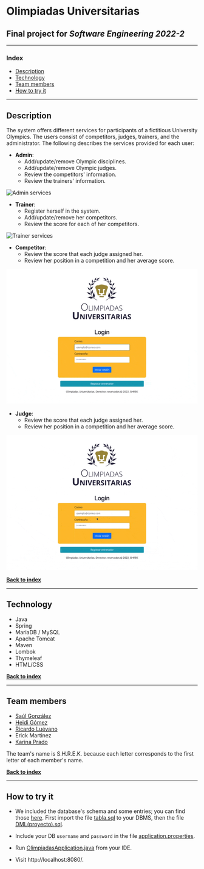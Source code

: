 # Olimpiadas Universitarias

## Final project for _Software Engineering 2022-2_

---

### Index

- [Description](#description)
- [Technology](#technology)
- [Team members](#team-members)
- [How to try it](#how-to-try-it)

---

## Description

The system offers different services for participants of a fictitious University Olympics. The users consist of competitors, judges, trainers, and the administrator. The following describes the services provided for each user:

- **Admin**:
  - Add/update/remove Olympic disciplines.
  - Add/update/remove Olympic judges.
  - Review the competitors' information.
  - Review the trainers' information.

![Admin services](/imgs/olimpiadas-admin.gif)

<!-- | <img src="/img/olimpiadas-admin.gif" width="50%"> |
| :-----------------------------------------------: |
|                 _Admin services_                  | -->

- **Trainer**:
  - Register herself in the system.
  - Add/update/remove her competitors.
  - Review the score for each of her competitors.

![Trainer services](/imgs/olimpiadas-entrenador.gif)

<!-- | <img src="/img/olimpiadas-entrenador.gif" width="50%"> |
| :----------------------------------------------------: |
|                   _Trainer services_                   | -->

- **Competitor**:
  - Review the score that each judge assigned her.
  - Review her position in a competition and her average score.

![Competitor services](/imgs/olimpiadas-competidor.gif)

<!-- | <img src="/img/olimpiadas-competidor.gif" width="50%"> |
| :----------------------------------------------------: |
|               **Competitor** services\*                | -->

- **Judge**:
  - Review the score that each judge assigned her.
  - Review her position in a competition and her average score.

![Judge services](imgs/olimpiadas-juez.gif)

<!-- | <img src="/img/olimpiadas-juez.gif" width="50%"> |
| :----------------------------------------------: |
|               **Judge** services\*               | -->

**[Back to index](#index)**

---

## Technology

- Java
- Spring
- MariaDB / MySQL
- Apache Tomcat
- Maven
- Lombok
- Thymeleaf
- HTML/CSS

**[Back to index](#index)**

---

## Team members

- [Saúl González](https://github.com/Vicroni)
- [Heidi Gómez](https://github.com/BethGomez44)
- [Ricardo Luévano](https://github.com/BethGomez44)
- Erick Martinez
- [Karina Prado](https://github.com/xKary)

The team's name is S.H.R.E.K. because each letter corresponds to the first letter of each member's name.

**[Back to index](#index)**

---

## How to try it

- We included the database's schema and some entries; you can find those [here](https://github.com/Luevateros/olimpiadasUniversitarias/tree/master/olimpiadas/src/main/resources/db). First import the file [tabla.sql](https://github.com/Luevateros/olimpiadasUniversitarias/blob/master/olimpiadas/src/main/resources/db/tablas.sql) to your DBMS, then the file [DML(proyecto).sql](<https://github.com/Luevateros/olimpiadasUniversitarias/blob/master/olimpiadas/src/main/resources/db/DML(proyecto).sql>).

- Include your DB `username` and `password` in the file [application.properties](https://github.com/Luevateros/olimpiadasUniversitarias/blob/master/olimpiadas/src/main/resources/application.properties).

- Run [OlimpiadasApplication.java](https://github.com/Luevateros/olimpiadasUniversitarias/blob/master/olimpiadas/src/main/java/com/shrek/olimpiadas/OlimpiadasApplication.java) from your IDE.

- Visit http://localhost:8080/.
